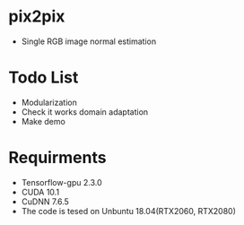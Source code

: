 # pix2pix
  - Single RGB image normal estimation

# Todo List
 - Modularization
 - Check it works domain adaptation
 - Make demo

# Requirments
 - Tensorflow-gpu 2.3.0
 - CUDA 10.1
 - CuDNN 7.6.5
 - The code is tesed on Unbuntu 18.04(RTX2060, RTX2080)
